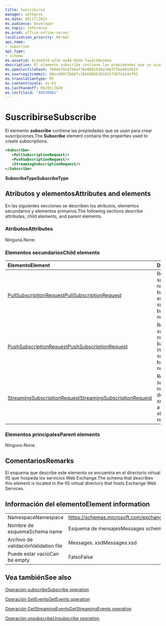 ```yaml
---
title: Suscribirse
manager: sethgros
ms.date: 09/17/2015
ms.audience: Developer
ms.topic: reference
ms.prod: office-online-server
localization_priority: Normal
api_name:
- Subscribe
api_type:
- schema
ms.assetid: 6c2ee57d-e216-4a94-92db-faa3cb0e244a
description: El elemento subscribe contiene las propiedades que se usan para crear suscripciones.
ms.openlocfilehash: f60e67654fb6af76e8081036a3463f5be401862d
ms.sourcegitcommit: 88ec988f2bb67c1866d06b361615f3674a24e795
ms.translationtype: MT
ms.contentlocale: es-ES
ms.lasthandoff: 06/03/2020
ms.locfileid: "44530961"
---
```

# <a name="subscribe"></a><span data-ttu-id="871f4-103">Suscribirse</span><span class="sxs-lookup"><span data-stu-id="871f4-103">Subscribe</span></span>

<span data-ttu-id="871f4-104">El elemento **subscribe** contiene las propiedades que se usan para crear suscripciones.</span><span class="sxs-lookup"><span data-stu-id="871f4-104">The **Subscribe** element contains the properties used to create subscriptions.</span></span> 
  
```XML
<Subscribe>
   <PullSubscriptionRequest/>
   <PushSubscriptionRequest/>
   <StreamingSubscriptionRequest/>
</Subscribe>
```

 <span data-ttu-id="871f4-105">**SubscribeType**</span><span class="sxs-lookup"><span data-stu-id="871f4-105">**SubscribeType**</span></span>
## <a name="attributes-and-elements"></a><span data-ttu-id="871f4-106">Atributos y elementos</span><span class="sxs-lookup"><span data-stu-id="871f4-106">Attributes and elements</span></span>

<span data-ttu-id="871f4-107">En las siguientes secciones se describen los atributos, elementos secundarios y elementos primarios.</span><span class="sxs-lookup"><span data-stu-id="871f4-107">The following sections describe attributes, child elements, and parent elements.</span></span>
  
### <a name="attributes"></a><span data-ttu-id="871f4-108">Atributos</span><span class="sxs-lookup"><span data-stu-id="871f4-108">Attributes</span></span>

<span data-ttu-id="871f4-109">Ninguna.</span><span class="sxs-lookup"><span data-stu-id="871f4-109">None.</span></span>
  
### <a name="child-elements"></a><span data-ttu-id="871f4-110">Elementos secundarios</span><span class="sxs-lookup"><span data-stu-id="871f4-110">Child elements</span></span>

|<span data-ttu-id="871f4-111">**Elemento**</span><span class="sxs-lookup"><span data-stu-id="871f4-111">**Element**</span></span>|<span data-ttu-id="871f4-112">**Descripción**</span><span class="sxs-lookup"><span data-stu-id="871f4-112">**Description**</span></span>|
|:-----|:-----|
|[<span data-ttu-id="871f4-113">PullSubscriptionRequest</span><span class="sxs-lookup"><span data-stu-id="871f4-113">PullSubscriptionRequest</span></span>](pullsubscriptionrequest.md) <br/> |<span data-ttu-id="871f4-114">Representa una suscripción a una notificación de evento basada en extracción.</span><span class="sxs-lookup"><span data-stu-id="871f4-114">Represents a subscription to a pull-based event notification.</span></span>  <br/> |
|[<span data-ttu-id="871f4-115">PushSubscriptionRequest</span><span class="sxs-lookup"><span data-stu-id="871f4-115">PushSubscriptionRequest</span></span>](pushsubscriptionrequest.md) <br/> |<span data-ttu-id="871f4-116">Representa una suscripción a una notificación de evento basada en inserción.</span><span class="sxs-lookup"><span data-stu-id="871f4-116">Represents a subscription to a push-based event notification.</span></span>  <br/> |
|[<span data-ttu-id="871f4-117">StreamingSubscriptionRequest</span><span class="sxs-lookup"><span data-stu-id="871f4-117">StreamingSubscriptionRequest</span></span>](streamingsubscriptionrequest.md) <br/> |<span data-ttu-id="871f4-118">Representa una suscripción a una notificación de eventos de transmisión por secuencias.</span><span class="sxs-lookup"><span data-stu-id="871f4-118">Represents a subscription to a streaming event notification.</span></span>  <br/> |
   
### <a name="parent-elements"></a><span data-ttu-id="871f4-119">Elementos principales</span><span class="sxs-lookup"><span data-stu-id="871f4-119">Parent elements</span></span>

<span data-ttu-id="871f4-120">Ninguno.</span><span class="sxs-lookup"><span data-stu-id="871f4-120">None.</span></span>
  
## <a name="remarks"></a><span data-ttu-id="871f4-121">Comentarios</span><span class="sxs-lookup"><span data-stu-id="871f4-121">Remarks</span></span>

<span data-ttu-id="871f4-122">El esquema que describe este elemento se encuentra en el directorio virtual IIS que hospeda los servicios Web Exchange.</span><span class="sxs-lookup"><span data-stu-id="871f4-122">The schema that describes this element is located in the IIS virtual directory that hosts Exchange Web Services.</span></span>
  
## <a name="element-information"></a><span data-ttu-id="871f4-123">Información del elemento</span><span class="sxs-lookup"><span data-stu-id="871f4-123">Element information</span></span>

|||
|:-----|:-----|
|<span data-ttu-id="871f4-124">Namespace</span><span class="sxs-lookup"><span data-stu-id="871f4-124">Namespace</span></span>  <br/> |https://schemas.microsoft.com/exchange/services/2006/messages  <br/> |
|<span data-ttu-id="871f4-125">Nombre de esquema</span><span class="sxs-lookup"><span data-stu-id="871f4-125">Schema name</span></span>  <br/> |<span data-ttu-id="871f4-126">Esquema de mensajes</span><span class="sxs-lookup"><span data-stu-id="871f4-126">Messages schema</span></span>  <br/> |
|<span data-ttu-id="871f4-127">Archivo de validación</span><span class="sxs-lookup"><span data-stu-id="871f4-127">Validation file</span></span>  <br/> |<span data-ttu-id="871f4-128">Messages. xsd</span><span class="sxs-lookup"><span data-stu-id="871f4-128">Messages.xsd</span></span>  <br/> |
|<span data-ttu-id="871f4-129">Puede estar vacío</span><span class="sxs-lookup"><span data-stu-id="871f4-129">Can be empty</span></span>  <br/> |<span data-ttu-id="871f4-130">Falso</span><span class="sxs-lookup"><span data-stu-id="871f4-130">False</span></span>  <br/> |
   
## <a name="see-also"></a><span data-ttu-id="871f4-131">Vea también</span><span class="sxs-lookup"><span data-stu-id="871f4-131">See also</span></span>



[<span data-ttu-id="871f4-132">Operación subscribe</span><span class="sxs-lookup"><span data-stu-id="871f4-132">Subscribe operation</span></span>](subscribe-operation.md)
  
[<span data-ttu-id="871f4-133">Operación GetEvents</span><span class="sxs-lookup"><span data-stu-id="871f4-133">GetEvents operation</span></span>](getevents-operation.md)
  
[<span data-ttu-id="871f4-134">Operación GetStreamingEvents</span><span class="sxs-lookup"><span data-stu-id="871f4-134">GetStreamingEvents operation</span></span>](getstreamingevents-operation.md)
  
[<span data-ttu-id="871f4-135">Operación unsubscribe</span><span class="sxs-lookup"><span data-stu-id="871f4-135">Unsubscribe operation</span></span>](unsubscribe-operation.md)


